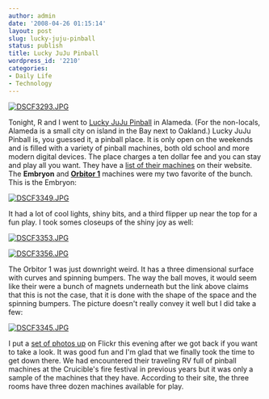 ```yaml
---
author: admin
date: '2008-04-26 01:15:14'
layout: post
slug: lucky-juju-pinball
status: publish
title: Lucky JuJu Pinball
wordpress_id: '2210'
categories:
- Daily Life
- Technology
---
```


[![DSCF3293.JPG](http://farm4.static.flickr.com/3260/2441754883_abc60f9998.jpg)](http://www.flickr.com/photos/albill/2441754883/ "DSCF3293.JPG by albill, on Flickr")

Tonight, R and I went to [Lucky JuJu
Pinball](http://www.ujuju.com/index.php) in Alameda. (For the
non-locals, Alameda is a small city on island in the Bay next to
Oakland.) Lucky JuJu Pinball is, you guessed it, a pinball place. It is
only open on the weekends and is filled with a variety of pinball
machines, both old school and more modern digital devices. The place
charges a ten dollar fee and you can stay and play all you want. They
have a [list of their machines](http://www.ujuju.com/pinballs.php) on
their website. The **Embryon** and [**Orbitor
1**](http://www.ujuju.com/item.php?id=581) machines were my two favorite
of the bunch. This is the Embryon:

[![DSCF3349.JPG](http://farm4.static.flickr.com/3285/2441784453_be363909c5.jpg)](http://www.flickr.com/photos/albill/2441784453/ "DSCF3349.JPG by albill, on Flickr")

It had a lot of cool lights, shiny bits, and a third flipper up near the
top for a fun play. I took somes closeups of the shiny joy as well:

[![DSCF3353.JPG](http://farm4.static.flickr.com/3208/2441786727_5d9a5932b8.jpg)](http://www.flickr.com/photos/albill/2441786727/ "DSCF3353.JPG by albill, on Flickr")

[![DSCF3356.JPG](http://farm4.static.flickr.com/3099/2442618226_161a0b6788.jpg)](http://www.flickr.com/photos/albill/2442618226/ "DSCF3356.JPG by albill, on Flickr")

The Orbitor 1 was just downright weird. It has a three dimensional
surface with curves and spinning bumpers. The way the ball moves, it
would seem like their were a bunch of magnets underneath but the link
above claims that this is not the case, that it is done with the shape
of the space and the spinning bumpers. The picture doesn't really convey
it well but I did take a few:

[![DSCF3345.JPG](http://farm3.static.flickr.com/2159/2441781621_8345336393.jpg)](http://www.flickr.com/photos/albill/2441781621/ "DSCF3345.JPG by albill, on Flickr")

I put a [set of photos
up](http://www.flickr.com/photos/albill/sets/72157604736566085/) on
Flickr this evening after we got back if you want to take a look. It was
good fun and I'm glad that we finally took the time to get down there.
We had encountered their traveling RV full of pinball machines at the
Cruicible's fire festival in previous years but it was only a sample of
the machines that they have. According to their site, the three rooms
have three dozen machines available for play.
